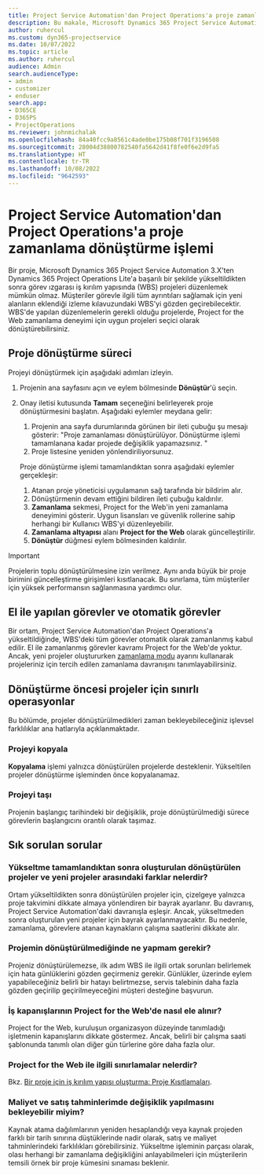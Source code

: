 ```yaml
---
title: Project Service Automation'dan Project Operations'a proje zamanlama dönüştürme işlemi
description: Bu makale, Microsoft Dynamics 365 Project Service Automation'dan Dynamics 365 Project Operations'a gerçekleştirilen özellik değişikliklerine genel bir bakış sağlar.
author: ruhercul
ms.custom: dyn365-projectservice
ms.date: 10/07/2022
ms.topic: article
ms.author: ruhercul
audience: Admin
search.audienceType:
- admin
- customizer
- enduser
search.app:
- D365CE
- D365PS
- ProjectOperations
ms.reviewer: johnmichalak
ms.openlocfilehash: 84a40fcc9a8561c4ade0be175b08f701f3196508
ms.sourcegitcommit: 28004d38800782540fa5642d41f8fe0f6e2d9fa5
ms.translationtype: HT
ms.contentlocale: tr-TR
ms.lasthandoff: 10/08/2022
ms.locfileid: "9642593"
---
```

# <a name="project-service-automation-to-project-operations-project-scheduling-conversion-process"></a>Project Service Automation'dan Project Operations'a proje zamanlama dönüştürme işlemi

Bir proje, Microsoft Dynamics 365 Project Service Automation 3.X'ten Dynamics 365 Project Operations Lite'a başarılı bir şekilde yükseltildikten sonra görev ızgarası iş kırılım yapısında (WBS) projeleri düzenlemek mümkün olmaz. Müşteriler görevle ilgili tüm ayrıntıları sağlamak için yeni alanların eklendiği izleme kılavuzundaki WBS'yi gözden geçirebilecektir. WBS'de yapılan düzenlemelerin gerekli olduğu projelerde, Project for the Web zamanlama deneyimi için uygun projeleri seçici olarak dönüştürebilirsiniz.

## <a name="project-conversion-process"></a>Proje dönüştürme süreci

Projeyi dönüştürmek için aşağıdaki adımları izleyin.

1. Projenin ana sayfasını açın ve eylem bölmesinde **Dönüştür**'ü seçin.
1. Onay iletisi kutusunda **Tamam** seçeneğini belirleyerek proje dönüştürmesini başlatın. Aşağıdaki eylemler meydana gelir:

    1. Projenin ana sayfa durumlarında görünen bir ileti çubuğu şu mesajı gösterir: "Proje zamanlaması dönüştürülüyor. Dönüştürme işlemi tamamlanana kadar projede değişiklik yapamazsınız. "
    1. Proje listesine yeniden yönlendiriliyorsunuz.

    Proje dönüştürme işlemi tamamlandıktan sonra aşağıdaki eylemler gerçekleşir:

    1. Atanan proje yöneticisi uygulamanın sağ tarafında bir bildirim alır.
    1. Dönüştürmenin devam ettiğini bildiren ileti çubuğu kaldırılır.
    1. **Zamanlama** sekmesi, Project for the Web'in yeni zamanlama deneyimini gösterir. Uygun lisansları ve güvenlik rollerine sahip herhangi bir Kullanıcı WBS'yi düzenleyebilir.
    1. **Zamanlama altyapısı** alanı **Project for the Web** olarak güncelleştirilir.
    1. **Dönüştür** düğmesi eylem bölmesinden kaldırılır.

> [!IMPORTANT]
> Projelerin toplu dönüştürülmesine izin verilmez. Aynı anda büyük bir proje birimini güncelleştirme girişimleri kısıtlanacak. Bu sınırlama, tüm müşteriler için yüksek performansın sağlanmasına yardımcı olur.

## <a name="manual-tasks-vs-automatic-tasks"></a>El ile yapılan görevler ve otomatik görevler

Bir ortam, Project Service Automation'dan Project Operations'a yükseltildiğinde, WBS'deki tüm görevler otomatik olarak zamanlanmış kabul edilir. El ile zamanlanmış görevler kavramı Project for the Web'de yoktur. Ancak, yeni projeler oluştururken [zamanlama modu](/project-management/scheduling-modes.md) ayarını kullanarak projeleriniz için tercih edilen zamanlama davranışını tanımlayabilirsiniz.

## <a name="restricted-operations-for-pre-conversion-projects"></a>Dönüştürme öncesi projeler için sınırlı operasyonlar

Bu bölümde, projeler dönüştürülmedikleri zaman bekleyebileceğiniz işlevsel farklılıklar ana hatlarıyla açıklanmaktadır.

### <a name="copy-project"></a>Projeyi kopyala

**Kopyalama** işlemi yalnızca dönüştürülen projelerde desteklenir. Yükseltilen projeler dönüştürme işleminden önce kopyalanamaz.

### <a name="move-project"></a>Projeyi taşı

Projenin başlangıç tarihindeki bir değişiklik, proje dönüştürülmediği sürece görevlerin başlangıcını orantılı olarak taşımaz.

## <a name="frequently-asked-questions"></a>Sık sorulan sorular

### <a name="what-are-the-differences-between-converted-projects-and-new-projects-that-are-created-after-the-upgrade-has-been-completed"></a>Yükseltme tamamlandıktan sonra oluşturulan dönüştürülen projeler ve yeni projeler arasındaki farklar nelerdir?

Ortam yükseltildikten sonra dönüştürülen projeler için, çizelgeye yalnızca proje takvimini dikkate almaya yönlendiren bir bayrak ayarlanır. Bu davranış, Project Service Automation'daki davranışla eşleşir. Ancak, yükseltmeden sonra oluşturulan yeni projeler için bayrak ayarlanmayacaktır. Bu nedenle, zamanlama, görevlere atanan kaynakların çalışma saatlerini dikkate alır.

### <a name="what-should-i-do-if-my-project-fails-to-be-converted"></a>Projemin dönüştürülmediğinde ne yapmam gerekir?

Projeniz dönüştürülemezse, ilk adım WBS ile ilgili ortak sorunları belirlemek için hata günlüklerini gözden geçirmeniz gerekir. Günlükler, üzerinde eylem yapabileceğiniz belirli bir hatayı belirtmezse, servis talebinin daha fazla gözden geçirilip geçirilmeyeceğini müşteri desteğine başvurun.

### <a name="how-are-business-closures-handled-in-project-for-the-web"></a>İş kapanışlarının Project for the Web'de nasıl ele alınır?

Project for the Web, kuruluşun organizasyon düzeyinde tanımladığı işletmenin kapanışlarını dikkate göstermez. Ancak, belirli bir çalışma saati şablonunda tanımlı olan diğer gün türlerine göre daha fazla olur.

### <a name="what-are-the-limitations-of-project-for-the-web"></a>Project for the Web ile ilgili sınırlamalar nelerdir?

Bkz. [Bir proje için iş kırılım yapısı oluşturma: Proje Kısıtlamaları](/project-management/create-wbs#project-limitations.md).

### <a name="can-i-expect-changes-to-my-cost-and-sales-estimates"></a>Maliyet ve satış tahminlerimde değişiklik yapılmasını bekleyebilir miyim?

Kaynak atama dağılımlarının yeniden hesaplandığı veya kaynak projeden farklı bir tarih sınırına düştüklerinde nadir olarak, satış ve maliyet tahminlerindeki farklılıkları görebilirsiniz. Yükseltme işleminin parçası olarak, olası herhangi bir zamanlama değişikliğini anlayabilmeleri için müşterilerin temsili örnek bir proje kümesini sınaması beklenir.
